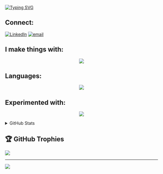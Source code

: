 [![Typing SVG](https://readme-typing-svg.demolab.com?font=Fira+Code&size=35&pause=1000&color=7600C2&width=435&lines=Hello+%F0%9F%A4%9D+I'm+Atif)](https://git.io/typing-svg)

## Connect:
[![LinkedIn](https://skillicons.dev/icons?i=linkedin)](https://www.linkedin.com/in/mohammed-atif-113b95353/)
[![email](https://skillicons.dev/icons?i=gmail)](mailto:mohdatif.contact@gmail.com)

## I make things with: 

<p align="center">
  <a href="https://skillicons.dev">
    <img src="https://skillicons.dev/icons?i=git,js,react,html,css,figma" />
  </a>
</p>

## Languages: 

<p align="center">
  <a href="https://skillicons.dev">
    <img src="https://skillicons.dev/icons?i=python,c,cpp" />
  </a>
</p>


## Experimented with: 

<p align="center">
  <a href="https://skillicons.dev">
    <img src="https://skillicons.dev/icons?i=puppet,ruby,blender" />
  </a>
</p>

<details>
  <summary>GitHub Stats</summary>
  </br>

![](https://github-readme-stats.vercel.app/api?username=atif09&theme=blue_navy&hide_border=false&include_all_commits=false&count_private=false)<br/>
![](https://nirzak-streak-stats.vercel.app/?user=atif09&theme=blue_navy&hide_border=false)<br/>
![](https://github-readme-stats.vercel.app/api/top-langs/?username=atif09&theme=blue_navy&hide_border=false&include_all_commits=false&count_private=false&layout=compact)
</details>


## 🏆 GitHub Trophies
![](https://github-profile-trophy.vercel.app/?username=atif09&theme=radical&no-frame=false&no-bg=true&margin-w=4)

---
[![](https://visitcount.itsvg.in/api?id=atif09&icon=0&color=0)](https://visitcount.itsvg.in)

<!-- Proudly created with GPRM ( https://gprm.itsvg.in ) -->


